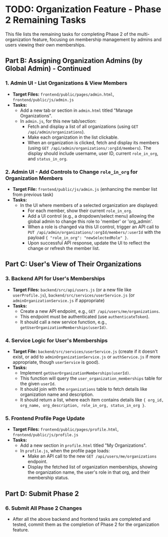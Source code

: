 # TODO: Organization Feature - Phase 2 Remaining Tasks

This file lists the remaining tasks for completing Phase 2 of the multi-organization feature, focusing on membership management by admins and users viewing their own memberships.

## Part B: Assigning Organization Admins (by Global Admin) - Continued

### 1. Admin UI - List Organizations & View Members
   - **Target Files:** `frontend/public/pages/admin.html`, `frontend/public/js/admin.js`
   - **Tasks:**
     - Add a new tab or section in `admin.html` titled "Manage Organizations".
     - In `admin.js`, for this new tab/section:
       - Fetch and display a list of all organizations (using `GET /api/admin/organizations`).
       - Make each organization in the list clickable.
       - When an organization is clicked, fetch and display its members (using `GET /api/admin/organizations/:orgId/members`). The display should include username, user ID, current `role_in_org`, and `status_in_org`.

### 2. Admin UI - Add Controls to Change `role_in_org` for Organization Members
   - **Target File:** `frontend/public/js/admin.js` (enhancing the member list from previous task)
   - **Tasks:**
     - In the UI where members of a selected organization are displayed:
       - For each member, show their current `role_in_org`.
       - Add a UI control (e.g., a dropdown/select menu) allowing the global admin to change this role to 'member' or 'org_admin'.
       - When a role is changed via this UI control, trigger an API call to `PUT /api/admin/organizations/:orgId/members/:userId` with the payload `{ "role_in_org": "newSelectedRole" }`.
       - Upon successful API response, update the UI to reflect the change or refresh the member list.

## Part C: User's View of Their Organizations

### 3. Backend API for User's Memberships
   - **Target Files:** `backend/src/api/users.js` (or a new file like `userProfile.js`), `backend/src/services/userService.js` (or `adminOrganizationService.js` if appropriate)
   - **Tasks:**
     - Create a new API endpoint, e.g., `GET /api/users/me/organizations`.
     - This endpoint must be authenticated (use `authenticateToken`).
     - It should call a new service function, e.g., `getUserOrganizationMemberships(userId)`.

### 4. Service Logic for User's Memberships
   - **Target File:** `backend/src/services/userService.js` (create if it doesn't exist, or add to `adminOrganizationService.js` or `authService.js` if more appropriate, though `userService` is good).
   - **Tasks:**
     - Implement `getUserOrganizationMemberships(userId)`.
     - This function will query the `user_organization_memberships` table for the given `userId`.
     - It should join with the `organizations` table to fetch details like organization name and description.
     - It should return a list, where each item contains details like `{ org_id, org_name, org_description, role_in_org, status_in_org }`.

### 5. Frontend Profile Page Update
   - **Target Files:** `frontend/public/pages/profile.html`, `frontend/public/js/profile.js`
   - **Tasks:**
     - Add a new section in `profile.html` titled "My Organizations".
     - In `profile.js`, when the profile page loads:
       - Make an API call to the new `GET /api/users/me/organizations` endpoint.
       - Display the fetched list of organization memberships, showing the organization name, the user's role in that org, and their membership status.

## Part D: Submit Phase 2

### 6. Submit All Phase 2 Changes
   - After all the above backend and frontend tasks are completed and tested, commit them as the completion of Phase 2 for the organization feature.

